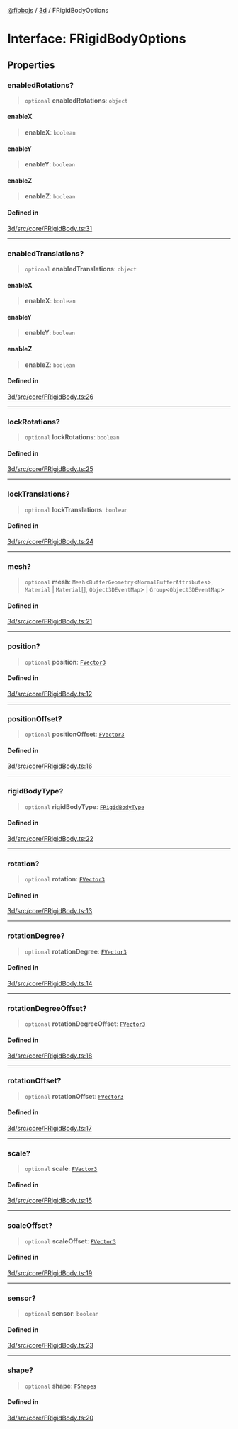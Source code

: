 [@fibbojs](/api/index) / [3d](/api/3d) / FRigidBodyOptions

# Interface: FRigidBodyOptions

## Properties

### enabledRotations?

> `optional` **enabledRotations**: `object`

#### enableX

> **enableX**: `boolean`

#### enableY

> **enableY**: `boolean`

#### enableZ

> **enableZ**: `boolean`

#### Defined in

[3d/src/core/FRigidBody.ts:31](https://github.com/fibbojs/fibbo/blob/31a9adc82b7f9e94d4aaa254912cda4482699c0d/packages/3d/src/core/FRigidBody.ts#L31)

***

### enabledTranslations?

> `optional` **enabledTranslations**: `object`

#### enableX

> **enableX**: `boolean`

#### enableY

> **enableY**: `boolean`

#### enableZ

> **enableZ**: `boolean`

#### Defined in

[3d/src/core/FRigidBody.ts:26](https://github.com/fibbojs/fibbo/blob/31a9adc82b7f9e94d4aaa254912cda4482699c0d/packages/3d/src/core/FRigidBody.ts#L26)

***

### lockRotations?

> `optional` **lockRotations**: `boolean`

#### Defined in

[3d/src/core/FRigidBody.ts:25](https://github.com/fibbojs/fibbo/blob/31a9adc82b7f9e94d4aaa254912cda4482699c0d/packages/3d/src/core/FRigidBody.ts#L25)

***

### lockTranslations?

> `optional` **lockTranslations**: `boolean`

#### Defined in

[3d/src/core/FRigidBody.ts:24](https://github.com/fibbojs/fibbo/blob/31a9adc82b7f9e94d4aaa254912cda4482699c0d/packages/3d/src/core/FRigidBody.ts#L24)

***

### mesh?

> `optional` **mesh**: `Mesh`\<`BufferGeometry`\<`NormalBufferAttributes`\>, `Material` \| `Material`[], `Object3DEventMap`\> \| `Group`\<`Object3DEventMap`\>

#### Defined in

[3d/src/core/FRigidBody.ts:21](https://github.com/fibbojs/fibbo/blob/31a9adc82b7f9e94d4aaa254912cda4482699c0d/packages/3d/src/core/FRigidBody.ts#L21)

***

### position?

> `optional` **position**: [`FVector3`](FVector3.md)

#### Defined in

[3d/src/core/FRigidBody.ts:12](https://github.com/fibbojs/fibbo/blob/31a9adc82b7f9e94d4aaa254912cda4482699c0d/packages/3d/src/core/FRigidBody.ts#L12)

***

### positionOffset?

> `optional` **positionOffset**: [`FVector3`](FVector3.md)

#### Defined in

[3d/src/core/FRigidBody.ts:16](https://github.com/fibbojs/fibbo/blob/31a9adc82b7f9e94d4aaa254912cda4482699c0d/packages/3d/src/core/FRigidBody.ts#L16)

***

### rigidBodyType?

> `optional` **rigidBodyType**: [`FRigidBodyType`](../enumerations/FRigidBodyType.md)

#### Defined in

[3d/src/core/FRigidBody.ts:22](https://github.com/fibbojs/fibbo/blob/31a9adc82b7f9e94d4aaa254912cda4482699c0d/packages/3d/src/core/FRigidBody.ts#L22)

***

### rotation?

> `optional` **rotation**: [`FVector3`](FVector3.md)

#### Defined in

[3d/src/core/FRigidBody.ts:13](https://github.com/fibbojs/fibbo/blob/31a9adc82b7f9e94d4aaa254912cda4482699c0d/packages/3d/src/core/FRigidBody.ts#L13)

***

### rotationDegree?

> `optional` **rotationDegree**: [`FVector3`](FVector3.md)

#### Defined in

[3d/src/core/FRigidBody.ts:14](https://github.com/fibbojs/fibbo/blob/31a9adc82b7f9e94d4aaa254912cda4482699c0d/packages/3d/src/core/FRigidBody.ts#L14)

***

### rotationDegreeOffset?

> `optional` **rotationDegreeOffset**: [`FVector3`](FVector3.md)

#### Defined in

[3d/src/core/FRigidBody.ts:18](https://github.com/fibbojs/fibbo/blob/31a9adc82b7f9e94d4aaa254912cda4482699c0d/packages/3d/src/core/FRigidBody.ts#L18)

***

### rotationOffset?

> `optional` **rotationOffset**: [`FVector3`](FVector3.md)

#### Defined in

[3d/src/core/FRigidBody.ts:17](https://github.com/fibbojs/fibbo/blob/31a9adc82b7f9e94d4aaa254912cda4482699c0d/packages/3d/src/core/FRigidBody.ts#L17)

***

### scale?

> `optional` **scale**: [`FVector3`](FVector3.md)

#### Defined in

[3d/src/core/FRigidBody.ts:15](https://github.com/fibbojs/fibbo/blob/31a9adc82b7f9e94d4aaa254912cda4482699c0d/packages/3d/src/core/FRigidBody.ts#L15)

***

### scaleOffset?

> `optional` **scaleOffset**: [`FVector3`](FVector3.md)

#### Defined in

[3d/src/core/FRigidBody.ts:19](https://github.com/fibbojs/fibbo/blob/31a9adc82b7f9e94d4aaa254912cda4482699c0d/packages/3d/src/core/FRigidBody.ts#L19)

***

### sensor?

> `optional` **sensor**: `boolean`

#### Defined in

[3d/src/core/FRigidBody.ts:23](https://github.com/fibbojs/fibbo/blob/31a9adc82b7f9e94d4aaa254912cda4482699c0d/packages/3d/src/core/FRigidBody.ts#L23)

***

### shape?

> `optional` **shape**: [`FShapes`](../enumerations/FShapes.md)

#### Defined in

[3d/src/core/FRigidBody.ts:20](https://github.com/fibbojs/fibbo/blob/31a9adc82b7f9e94d4aaa254912cda4482699c0d/packages/3d/src/core/FRigidBody.ts#L20)
